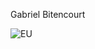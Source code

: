 Gabriel Bitencourt

![EU](https://github.com/user-attachments/assets/d3b7870e-9229-4525-bd35-211fd3158fee)
